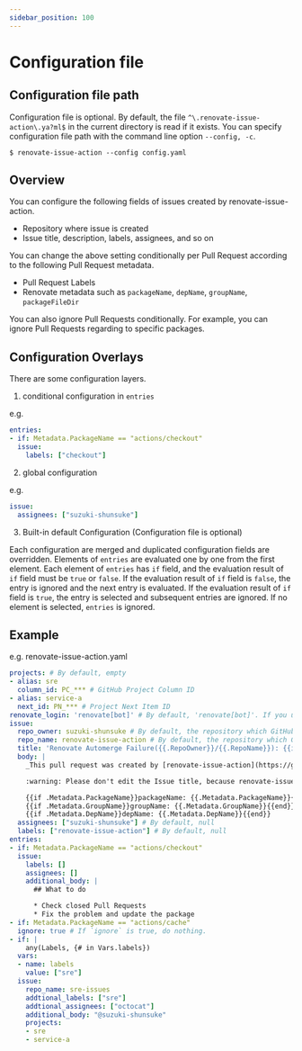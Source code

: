 ```yaml
---
sidebar_position: 100
---
```


# Configuration file

## Configuration file path

Configuration file is optional.
By default, the file `^\.renovate-issue-action\.ya?ml$` in the current directory is read if it exists.
You can specify configuration file path with the command line option `--config, -c`.

```console
$ renovate-issue-action --config config.yaml
```

## Overview

You can configure the following fields of issues created by renovate-issue-action.

* Repository where issue is created
* Issue title, description, labels, assignees, and so on

You can change the above setting conditionally per Pull Request according to the following Pull Request metadata.

* Pull Request Labels
* Renovate metadata such as `packageName`, `depName`, `groupName`, `packageFileDir`

You can also ignore Pull Requests conditionally.
For example, you can ignore Pull Requests regarding to specific packages.

## Configuration Overlays

There are some configuration layers.

1. conditional configuration in `entries`

e.g.

```yaml
entries:
- if: Metadata.PackageName == "actions/checkout"
  issue:
    labels: ["checkout"]
```

2. global configuration

e.g.

```yaml
issue:
  assignees: ["suzuki-shunsuke"]
```

3. Built-in default Configuration (Configuration file is optional)

Each configuration are merged and duplicated configuration fields are overridden.
Elements of `entries` are evaluated one by one from the first element.
Each element of `entries` has `if` field, and the evaluation result of `if` field must be `true` or `false`.
If the evaluation result of `if` field is `false`, the entry is ignored and the next entry is evaluated.
If the evaluation result of `if` field is `true`, the entry is selected and subsequent entries are ignored.
If no element is selected, `entries` is ignored.

## Example

e.g. renovate-issue-action.yaml

```yaml
projects: # By default, empty
- alias: sre
  column_id: PC_*** # GitHub Project Column ID
- alias: service-a
  next_id: PN_*** # Project Next Item ID
renovate_login: 'renovate[bot]' # By default, 'renovate[bot]'. If you use Self-hosted Renovate, you have to set this field.
issue:
  repo_owner: suzuki-shunsuke # By default, the repository which GitHub Actions is run
  repo_name: renovate-issue-action # By default, the repository which GitHub Actions is run
  title: 'Renovate Automerge Failure({{.RepoOwner}}/{{.RepoName}}): {{if .Metadata.GroupName}}{{.Metadata.GroupName}}{{else}}{{.Metadata.PackageName}}{{.Metadata.DepName}}{{end}} {{if .Metadata.PackageFileDir}}({{.Metadata.PackageFileDir}}){{end}}'
  body: |
    _This pull request was created by [renovate-issue-action](https://github.com/suzuki-shunsuke/renovate-issue-action)._

    :warning: Please don't edit the Issue title, because renovate-issue-action searches issue with Issue title.

    {{if .Metadata.PackageName}}packageName: {{.Metadata.PackageName}}{{end}}
    {{if .Metadata.GroupName}}groupName: {{.Metadata.GroupName}}{{end}}
    {{if .Metadata.DepName}}depName: {{.Metadata.DepName}}{{end}}
  assignees: ["suzuki-shunsuke"] # By default, null
  labels: ["renovate-issue-action"] # By default, null
entries:
- if: Metadata.PackageName == "actions/checkout"
  issue:
    labels: []
    assignees: []
    additional_body: |
      ## What to do

      * Check closed Pull Requests
      * Fix the problem and update the package
- if: Metadata.PackageName == "actions/cache"
  ignore: true # If `ignore` is true, do nothing.
- if: |
    any(Labels, {# in Vars.labels})
  vars:
  - name: labels
    value: ["sre"]
  issue:
    repo_name: sre-issues
    addtional_labels: ["sre"]
    addtional_assignees: ["octocat"]
    additional_body: "@suzuki-shunsuke"
    projects:
    - sre
    - service-a
```
